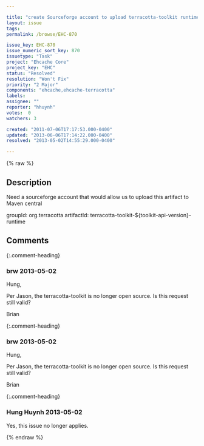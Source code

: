 ```yaml
---

title: "create Sourceforge account to upload terracotta-toolkit runtime"
layout: issue
tags: 
permalink: /browse/EHC-870

issue_key: EHC-870
issue_numeric_sort_key: 870
issuetype: "Task"
project: "Ehcache Core"
project_key: "EHC"
status: "Resolved"
resolution: "Won't Fix"
priority: "2 Major"
components: "ehcache,ehcache-terracotta"
labels: 
assignee: ""
reporter: "hhuynh"
votes:  0
watchers: 3

created: "2011-07-06T17:17:53.000-0400"
updated: "2013-06-06T17:14:22.000-0400"
resolved: "2013-05-02T14:55:29.000-0400"

---
```




{% raw %}



## Description

<div markdown="1" class="description">

Need a sourceforge account that would allow us to upload this artifact to Maven central

groupId: org.terracotta
artifactId: terracotta-toolkit-${toolkit-api-version}-runtime

</div>

## Comments


{:.comment-heading}
### **brw** <span class="date">2013-05-02</span>

<div markdown="1" class="comment">

Hung,

Per Jason, the terracotta-toolkit is no longer open source.  Is this request still valid?

Brian

</div>


{:.comment-heading}
### **brw** <span class="date">2013-05-02</span>

<div markdown="1" class="comment">

Hung,

Per Jason, the terracotta-toolkit is no longer open source.  Is this request still valid?

Brian

</div>


{:.comment-heading}
### **Hung Huynh** <span class="date">2013-05-02</span>

<div markdown="1" class="comment">

Yes, this issue no longer applies.

</div>



{% endraw %}
